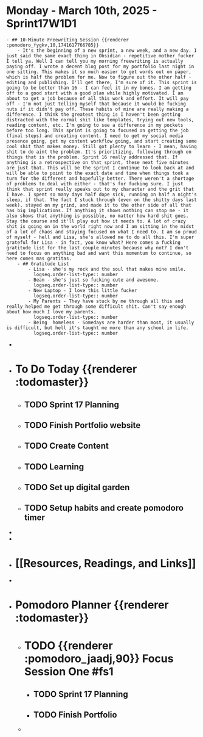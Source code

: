 # Monday - March 10th, 2025 - Sprint17W1D1
	- ## 10-Minute Freewriting Session {{renderer :pomodoro_fygkv,10,1741617766785}}
		- It's the beginning of a new sprint, a new week, and a new day. I just said the same exact thing in Obsidian - repetitive mother fucker I tell ya. Well I can tell you my morning freewriting is actually paying off. I wrote a decent blog post for my portfolio last night in one sitting. This makes it so much easier to get words out on paper, which is half the problem for me. Now to figure out the other half - editing and publishing. I'll get there, I'm sure of it. This sprint is going to be better than 16 - I can feel it in my bones. I am getting off to a good start with a good plan while highly motivated. I am about to get a job because of all this work and effort. It will pay off - I'm not just telling myself that because it would be fucking nuts if it didn't pay off. These habits of mine are really making a difference. I think the greatest thing is I haven't been getting distracted with the normal shit like templates, trying out new tools, reading content, etc. I'm going to see a difference in my pockets before too long. This sprint is going to focused on getting the job (final steps) and creating content. I need to get my social media presence going, get my content workflow going, and start creating some cool shit that makes money. Still got plenty to learn - I mean, having shit to do aint the problem. It's prioritizing, following through on things that is the problem. Sprint 16 really addressed that. If anything is a retrospective on that sprint, these next five minutes are just that. This will be the sprint I continue to look back at and will be able to point to the exact date and time when things took a turn for the different and hopefully better. There weren't a shortage of problems to deal with either - that's for fucking sure. I just think that sprint really speaks out to my character and the grit that I have. I spent so many days half dope sick, running on half a night's sleep, if that. The fact I stuck through (even on the shitty days last week), stayed on my grind, and made it to the other side of all that has big implications. If anything it shows nothing can stop me - it also shows that anything is possible, no matter how hard shit goes. Stay the course and it'll play out how it needs to. A lot of crazy shit is going on in the world right now and I am sitting in the midst of a lot of chaos and staying focused on what I need to. I am so proud of myself - hell and Lisa, she's allowed me to do all this. I'm super grateful for Lisa - in fact, you know what? Here comes a fucking gratitude list for the last couple minutes because why not? I don't need to focus on anything bad and want this momentum to continue, so here comes mas gratitas.
		- ## Gratitude List
			- Lisa - she's my rock and the soul that makes mine smile.
			  logseq.order-list-type:: number
			- Bean - she's just so fucking cute and awesome.
			  logseq.order-list-type:: number
			- New Laptop - I love this little fucker
			  logseq.order-list-type:: number
			- My Parents - They have stuck by me through all this and really helped me get through some difficult shit. Can't say enough about how much I love my parents.
			  logseq.order-list-type:: number
			- Being  homeless - Somedays are harder than most, it usually is difficult, but hell it's taught me more than any school in life.
			  logseq.order-list-type:: number
-
- # To Do Today {{renderer :todomaster}}
	- ## TODO Sprint 17 Planning
	- ## TODO Finish Portfolio website
	- ## TODO Create Content
	- ## TODO Learning
	- ## TODO Set up digital garden
	- ## TODO Setup habits and create pomodoro timer
-
-
- # [[Resources, Readings, and Links]]
-
- # Pomodoro Planner {{renderer :todomaster}}
	- # TODO {{renderer :pomodoro_jaadj,90}} Focus Session One #fs1
		- ## TODO Sprint 17 Planning
		- ## TODO Finish Portfolio
	-